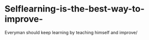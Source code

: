 # Selflearning-is-the-best-way-to-improve-
Everyman should keep learning by teaching himself and improve/

